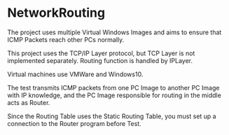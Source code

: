 # NetworkRouting

The project uses multiple Virtual Windows Images and aims 
to ensure that ICMP Packets reach other PCs normally.

This project uses the TCP/IP Layer protocol, but TCP Layer is not implemented separately. 
Routing function is handled by IPLayer.

Virtual machines use VMWare and Windows10.

The test transmits ICMP packets from one PC Image to another PC Image with IP knowledge, 
and the PC Image responsible for routing in the middle acts as Router.

Since the Routing Table uses the Static Routing Table, 
you must set up a connection to the Router program before Test.
